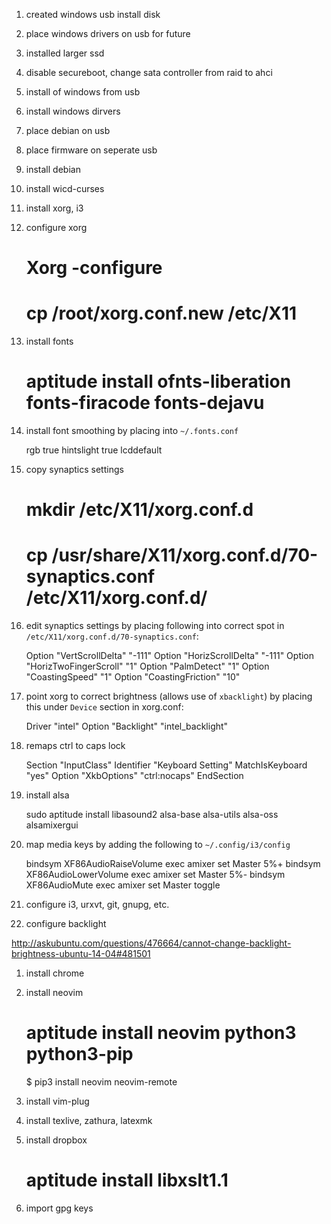 1. created windows usb install disk
1. place windows drivers on usb for future
1. installed larger ssd
1. disable secureboot, change sata controller from raid to ahci
1. install of windows from usb
1. install windows dirvers
1. place debian on usb
1. place firmware on seperate usb
1. install debian
1. install wicd-curses
1. install xorg, i3
1. configure xorg

   # Xorg -configure
   # cp /root/xorg.conf.new /etc/X11

1. install fonts

    # aptitude install ofnts-liberation fonts-firacode fonts-dejavu

1. install font smoothing by placing into `~/.fonts.conf`

    <?xml version='1.0'?>
    <!DOCTYPE fontconfig SYSTEM 'fonts.dtd'>
    <fontconfig>
        <match target="font">
            <edit mode="assign" name="rgba">
                <const>rgb</const>
            </edit>
        </match>
        <match target="font">
            <edit mode="assign" name="hinting">
                <bool>true</bool>
            </edit>
        </match>
        <match target="font">
            <edit mode="assign" name="hintstyle">
                <const>hintslight</const>
            </edit>
        </match>
        <match target="font">
            <edit mode="assign" name="antialias">
                <bool>true</bool>
            </edit>
        </match>
        <match target="font">
            <edit mode="assign" name="lcdfilter">
                <const>lcddefault</const>
            </edit>
        </match>
    </fontconfig>

1. copy synaptics settings

    # mkdir /etc/X11/xorg.conf.d
    # cp /usr/share/X11/xorg.conf.d/70-synaptics.conf /etc/X11/xorg.conf.d/

1. edit synaptics settings by placing following into correct spot in `/etc/X11/xorg.conf.d/70-synaptics.conf`:

    Option "VertScrollDelta" "-111"
    Option "HorizScrollDelta" "-111"
    Option "HorizTwoFingerScroll" "1"
    Option "PalmDetect" "1"
    Option "CoastingSpeed" "1"
    Option "CoastingFriction" "10"

1. point xorg to correct brightness (allows use of `xbacklight`) by placing this under `Device` section in xorg.conf:

    Driver      "intel"
    Option      "Backlight"  "intel_backlight"

1. remaps ctrl to caps lock

    Section "InputClass"
            Identifier            "Keyboard Setting"
            MatchIsKeyboard       "yes"
            Option                "XkbOptions" "ctrl:nocaps"
    EndSection

1. install alsa

    sudo aptitude install libasound2 alsa-base alsa-utils alsa-oss alsamixergui

1. map media keys by adding the following to `~/.config/i3/config`

    bindsym XF86AudioRaiseVolume exec amixer set Master 5%+
    bindsym XF86AudioLowerVolume exec amixer set Master 5%-
    bindsym XF86AudioMute exec amixer set Master toggle

1. configure i3, urxvt, git, gnupg, etc.

1. configure backlight

http://askubuntu.com/questions/476664/cannot-change-backlight-brightness-ubuntu-14-04#481501

1. install chrome

1. install neovim

    # aptitude install neovim python3 python3-pip
    $ pip3 install neovim neovim-remote

1. install vim-plug

1. install texlive, zathura, latexmk

1. install dropbox

    # aptitude install libxslt1.1
   
1. import gpg keys

